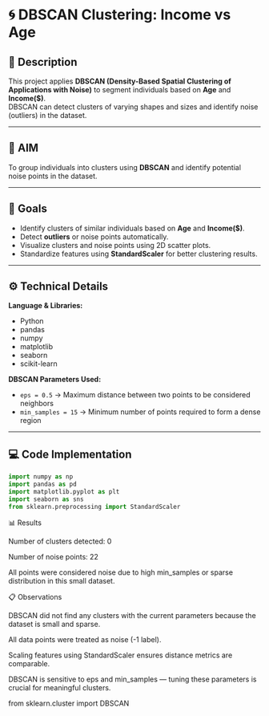 # 🌀 DBSCAN Clustering: Income vs Age

## 🧠 Description
This project applies **DBSCAN (Density-Based Spatial Clustering of Applications with Noise)** to segment individuals based on **Age** and **Income($)**.  
DBSCAN can detect clusters of varying shapes and sizes and identify noise (outliers) in the dataset.

---

## 🎯 AIM
To group individuals into clusters using **DBSCAN** and identify potential noise points in the dataset.

---

## 🧩 Goals
- Identify clusters of similar individuals based on **Age** and **Income($)**.  
- Detect **outliers** or noise points automatically.  
- Visualize clusters and noise points using 2D scatter plots.  
- Standardize features using **StandardScaler** for better clustering results.

---

## ⚙️ Technical Details
**Language & Libraries:**  
- Python  
- pandas  
- numpy  
- matplotlib  
- seaborn  
- scikit-learn  

**DBSCAN Parameters Used:**  
- `eps = 0.5` → Maximum distance between two points to be considered neighbors  
- `min_samples = 15` → Minimum number of points required to form a dense region  

---

## 💻 Code Implementation

```python
import numpy as np
import pandas as pd
import matplotlib.pyplot as plt
import seaborn as sns
from sklearn.preprocessing import StandardScaler
```

📊 Results

Number of clusters detected: 0

Number of noise points: 22

All points were considered noise due to high min_samples or sparse distribution in this small dataset.

📋 Observations

DBSCAN did not find any clusters with the current parameters because the dataset is small and sparse.

All data points were treated as noise (-1 label).

Scaling features using StandardScaler ensures distance metrics are comparable.

DBSCAN is sensitive to eps and min_samples — tuning these parameters is crucial for meaningful clusters.


from sklearn.cluster import DBSCAN

